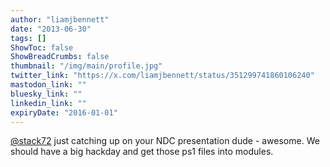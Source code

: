 ```yaml
---
author: "liamjbennett"
date: "2013-06-30"
tags: []
ShowToc: false
ShowBreadCrumbs: false
thumbnail: "/img/main/profile.jpg"
twitter_link: "https://x.com/liamjbennett/status/351299741860106240"
mastodon_link: ""
bluesky_link: ""
linkedin_link: ""
expiryDate: "2016-01-01"
---
```


[@stack72](https://x.com/stack72) just catching up on your NDC presentation dude - awesome. We should have a big hackday and get those ps1 files into modules.

